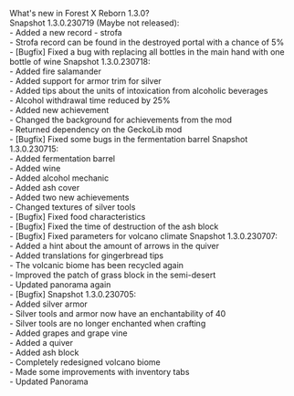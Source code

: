 What's new in Forest X Reborn 1.3.0?<br />
Snapshot 1.3.0.230719 (Maybe not released):
<br /> - Added a new record - strofa
<br /> - Strofa record can be found in the destroyed portal with a chance of 5%
<br /> - [Bugfix] Fixed a bug with replacing all bottles in the main hand with one bottle of wine
Snapshot 1.3.0.230718:
<br /> - Added fire salamander
<br /> - Added support for armor trim for silver
<br /> - Added tips about the units of intoxication from alcoholic beverages
<br /> - Alcohol withdrawal time reduced by 25%
<br /> - Added new achievement
<br /> - Changed the background for achievements from the mod
<br /> - Returned dependency on the GeckoLib mod
<br /> - [Bugfix] Fixed some bugs in the fermentation barrel
Snapshot 1.3.0.230715:
<br /> - Added fermentation barrel
<br /> - Added wine
<br /> - Added alcohol mechanic
<br /> - Added ash cover
<br /> - Added two new achievements
<br /> - Changed textures of silver tools
<br /> - [Bugfix] Fixed food characteristics
<br /> - [Bugfix] Fixed the time of destruction of the ash block
<br /> - [Bugfix] Fixed parameters for volcano climate
Snapshot 1.3.0.230707:
<br /> - Added a hint about the amount of arrows in the quiver
<br /> - Added translations for gingerbread tips
<br /> - The volcanic biome has been recycled again
<br /> - Improved the patch of grass block in the semi-desert
<br /> - Updated panorama again
<br /> - [Bugfix] 
Snapshot 1.3.0.230705:
<br /> - Added silver armor
<br /> - Silver tools and armor now have an enchantability of 40
<br /> - Silver tools are no longer enchanted when crafting
<br /> - Added grapes and grape vine
<br /> - Added a quiver
<br /> - Added ash block
<br /> - Completely redesigned volcano biome
<br /> - Made some improvements with inventory tabs
<br /> - Updated Panorama